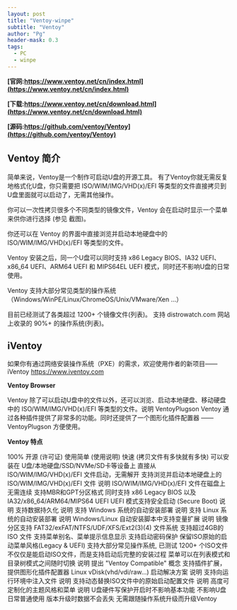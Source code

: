 ```yaml
---
layout: post
title: "Ventoy-winpe"
subtitle: "Ventoy"
author: "Pg"
header-mask: 0.3
tags:
  - PC
  - winpe
---
```

**[官网:https://www.ventoy.net/cn/index.html](https://www.ventoy.net/cn/index.html)**   

**[下载:https://www.ventoy.net/cn/download.html](https://www.ventoy.net/cn/download.html)** 

**[源码:https://github.com/ventoy/Ventoy](https://github.com/ventoy/Ventoy)**  
## Ventoy 简介
简单来说，Ventoy是一个制作可启动U盘的开源工具。
有了Ventoy你就无需反复地格式化U盘，你只需要把 ISO/WIM/IMG/VHD(x)/EFI 等类型的文件直接拷贝到U盘里面就可以启动了，无需其他操作。

你可以一次性拷贝很多个不同类型的镜像文件，Ventoy 会在启动时显示一个菜单来供你进行选择 (参见 截图)。

你还可以在 Ventoy 的界面中直接浏览并启动本地硬盘中的 ISO/WIM/IMG/VHD(x)/EFI 等类型的文件。

Ventoy 安装之后，同一个U盘可以同时支持 x86 Legacy BIOS、IA32 UEFI、x86_64 UEFI、ARM64 UEFI 和 MIPS64EL UEFI 模式，同时还不影响U盘的日常使用。

Ventoy 支持大部分常见类型的操作系统 （Windows/WinPE/Linux/ChromeOS/Unix/VMware/Xen ...）

目前已经测试了各类超过 1200+ 个镜像文件(列表)。 支持 distrowatch.com 网站上收录的 90%+ 的操作系统(列表)。
## iVentoy
如果你有通过网络安装操作系统（PXE）的需求，欢迎使用作者的新项目——iVentoy https://www.iventoy.com

**Ventoy Browser**  

Ventoy 除了可以启动U盘中的文件以外，还可以浏览、启动本地硬盘、移动硬盘中的 ISO/WIM/IMG/VHD(x)/EFI 等类型的文件。说明
VentoyPlugson
Ventoy 通过各种插件提供了非常多的功能。同时还提供了一个图形化插件配置器 —— VentoyPlugson 方便使用。

**Ventoy 特点**  

100% 开源 (许可证)
使用简单 (使用说明)
快速 (拷贝文件有多快就有多快)
可以安装在 U盘/本地硬盘/SSD/NVMe/SD卡等设备上
直接从 ISO/WIM/IMG/VHD(x)/EFI 文件启动，无需解开
支持浏览并启动本地硬盘上的 ISO/WIM/IMG/VHD(x)/EFI 文件 说明
ISO/WIM/IMG/VHD(x)/EFI 文件在磁盘上无需连续
支持MBR和GPT分区格式
同时支持 x86 Legacy BIOS 以及 IA32/x86_64/ARM64/MIPS64 UEFI
UEFI 模式支持安全启动 (Secure Boot) 说明
支持数据持久化 说明
支持 Windows 系统的自动安装部署 说明
支持 Linux 系统的自动安装部署 说明
Windows/Linux 自动安装脚本中支持变量扩展 说明
镜像分区支持 FAT32/exFAT/NTFS/UDF/XFS/Ext2(3)(4) 文件系统
支持超过4GB的 ISO 文件
支持菜单别名、菜单提示信息显示
支持启动密码保护
保留ISO原始的启动菜单风格(Legacy & UEFI)
支持大部分常见操作系统, 已测试 1200+ 个ISO文件
不仅仅是能启动ISO文件，而是支持启动后完整的安装过程
菜单可以在列表模式和目录树模式之间随时切换 说明
提出 "Ventoy Compatible" 概念
支持插件扩展，提供图形化插件配置器
Linux vDisk(vhd/vdi/raw...) 启动解决方案 说明
支持向运行环境中注入文件 说明
支持动态替换ISO文件中的原始启动配置文件 说明
高度可定制化的主题风格和菜单 说明
U盘硬件写保护开启时不影响基本功能
不影响U盘日常普通使用
版本升级时数据不会丢失
无需跟随操作系统升级而升级Ventoy
